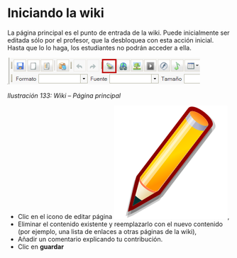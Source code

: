 # Iniciando la wiki

La página principal es el punto de entrada de la wiki. Puede inicialmente ser editada sólo por el profesor, que la desbloquea con esta acción inicial. Hasta que lo lo haga, los estudiantes no podrán acceder a ella.

![](../../.gitbook/assets/graficos112%20%282%29.png)

_Ilustración 133: Wiki – Página principal_

* Clic en el icono de editar página ![](../../.gitbook/assets/graphics209%20%282%29.svg),
* Eliminar el contenido existente y reemplazarlo con el nuevo contenido \(por ejemplo, una lista de enlaces a otras páginas de la wiki\),
* Añadir un comentario explicando tu contribución.
* Clic en **guardar**

